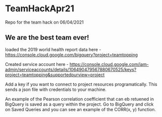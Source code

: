 # TeamHackApr21
Repo for the team hack on 06/04/2021

## We are the best team ever!

loaded the 2019 world health report data here - https://console.cloud.google.com/bigquery?project=teamtopping

Created service account here - https://console.cloud.google.com/iam-admin/serviceaccounts/details/106490479567880670525/keys?project=teamtopping&supportedpurview=project

Add a key if you want to connect to project resources programatically. This sends a json file with credentials to your machine.

An example of the Pearson correlation coefficient that can eb retuened in BigQuery is saved as a query within the project. Go to BigQuery and click on Saved Queries and you can see an example of the CORR(x, y) function.
